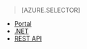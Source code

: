 > [AZURE.SELECTOR]
- [Portal](/documentation/articles/media-services-manage-content/#encode)
- [.NET](/documentation/articles/media-services-dotnet-encode-asset/)
- [REST API](/documentation/articles/media-services-rest-encode-asset/)
